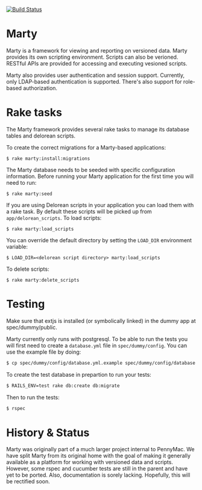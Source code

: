[![Build Status](https://travis-ci.org/arman000/marty.svg)](https://travis-ci.org/arman000/marty)
# Marty

Marty is a framework for viewing and reporting on versioned data.
Marty provides its own scripting environment.  Scripts can also be
verioned.  RESTful APIs are provided for accessing and executing
vesioned scripts.

Marty also provides user authentication and session support.
Currently, only LDAP-based authentication is supported.  There's also
support for role-based authorization.

# Rake tasks

The Marty framework provides several rake tasks to manage its database tables
and delorean scripts.

To create the correct migrations for a Marty-based applications:

```
$ rake marty:install:migrations
```

The Marty database needs to be seeded with specific configuration
information. Before running your Marty application for the first time you will
need to run:

```
$ rake marty:seed
```

If you are using Delorean scripts in your application you can load them
with a rake task. By default these scripts will be picked up from
`app/delorean_scripts`. To load scripts:

```
$ rake marty:load_scripts
```

You can override the default directory by setting the `LOAD_DIR` environment
variable:

```
$ LOAD_DIR=<delorean script directory> marty:load_scripts
```

To delete scripts:

```
$ rake marty:delete_scripts
```

# Testing

Make sure that extjs is installed (or symbolically linked) in the
dummy app at spec/dummy/public.

Marty currently only runs with postgresql. To be able to run the tests
you will first need to create a `database.yml` file in `spec/dummy/config`.
You can use the example file by doing:

```bash
$ cp spec/dummy/config/database.yml.example spec/dummy/config/database.yml
```

To create the test database in prepartion to run your tests:

```bash
$ RAILS_ENV=test rake db:create db:migrate
```

Then to run the tests:

```bash
$ rspec
```

# History & Status

Marty was originally part of a much larger project internal to
PennyMac.  We have split Marty from its original home with the goal of
making it generally available as a platform for working with versioned
data and scripts. However, some rspec and cucumber tests are still in
the parent and have yet to be ported. Also, documentation is sorely
lacking. Hopefully, this will be rectified soon.
